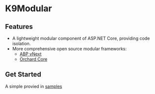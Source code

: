 # K9Modular

## Features
* A lightweight modular component of ASP.NET Core, providing code isolation.
* More comprehensive open source modular frameworks:
    * [ABP vNext](https://www.abp.io/)
    * [Orchard Core](https://github.com/OrchardCMS/OrchardCore)

## Get Started

A simple provied in [samples](.\samples)